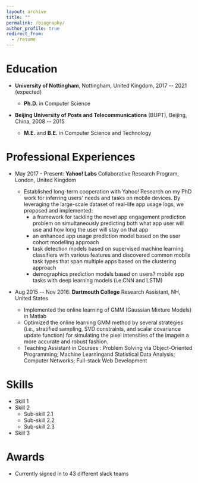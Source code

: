 ```yaml
---
layout: archive
title: ""
permalink: /biography/
author_profile: true
redirect_from:
  - /resume
---
```



Education
======
*  **University of Nottingham**, Nottingham, United Kingdom, 2017 -- 2021 (expected)
   * **Ph.D.** in Computer Science
 
 * **Beijing University of Posts and Telecommunications** (BUPT), Beijing, China, 2008 -- 2015
   * **M.E.** and **B.E.** in Computer Science and Technology



Professional Experiences
======
* May 2017 - Present: **Yahoo! Labs** Collaborative Research Program, London, United Kingdom
  * Established long-term cooperation with Yahoo! Research on my PhD work for inferring users' needs and tasks on mobile devices.  By leveraging the large-scale dataset of real-life app usage logs, we proposed and implemented:
    * a framework for tackling the novel app engagement prediction problem on simultaneously predicting both what app user will use and how long the user will stay on that app
    * an enhanced app usage prediction model based on the user cohort modelling approach
    * task detection models based on supervised machine learning classifiers with various features and discovered common mobile task types that span multiple apps based on the clustering approach
    * demographics prediction models based on users? mobile app tasks with deep learning models (i.e.CNN and LSTM)
  
  
* Aug 2015  -- Nov 2016: **Dartmouth College** Research Assistant, NH, United States
  * Implemented the online learning of GMM (Gaussian Mixture Models) in Matlab
  * Optimized the online learning GMM method by several strategies (i.e., stratified sampling, SVD constraints, and scalar covariance update function) for simulating the pixel intensities of the imagein a more accurate and robust fashion.
  * Teaching Assistant in Courses : Problem Solving via Object-Oriented Programming; Machine Learningand Statistical Data Analysis; Computer Networks; Full-stack Web Development
  
Skills
======
* Skill 1
* Skill 2
  * Sub-skill 2.1
  * Sub-skill 2.2
  * Sub-skill 2.3
* Skill 3
  
Awards
======
* Currently signed in to 43 different slack teams
